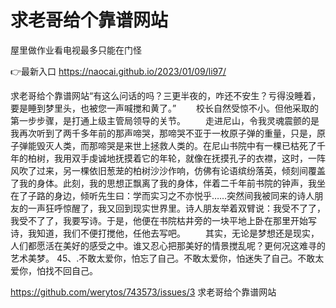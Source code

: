 # 求老哥给个靠谱网站
屋里做作业看电视最多只能在门怪

👉最新入口 https://naocai.github.io/2023/01/09/li97/

求老哥给个靠谱网站“有这么问话的吗？三更半夜的，咋还不安生？亏得没睡着，要是睡到梦里头，也被您一声喊搅和黄了。”
　　校长自然受惊不小。但他采取的第一步步骤，是打通上级主管局领导的关节。
　　走进尼山，令我灵魂震颤的是我再次听到了两千多年前的那声啼哭，那啼哭不亚于一枚原子弹的重量，只是，原子弹能毁灭人类，而那啼哭是来世上拯救人类的。在尼山书院中有一棵已枯死了千年的柏树，我用双手虔诚地抚摸着它的年轮，就像在抚摸孔子的衣襟，这时，一阵风吹了过来，另一棵依旧葱茏的柏树沙沙作响，仿佛有论语缤纷落英，倾刻间覆盖了我的身体。此刻，我的思想正飘离了我的身体，伴着二千年前书院的钟声，我坐在了子路的身边，倾听先生曰：学而实习之不亦悦乎……突然间我被同来的诗人朋友的一声狂呼惊醒了，我又回到现实世界里。诗人朋友举着双臂说：我受不了了，我受不了了，我要写诗。于是，他便在书院枯井旁的一块平地上卧在那里开始写诗，我知道，我们不便打搅他，任他去写吧。
　　其实，无论是梦想还是现实，人们都愿活在美好的感受之中。谁又忍心把那美好的情景搅乱呢？更何况这难寻的艺术美梦。
	45、.不敢太爱你，怕忘了自己。不敢太爱你，怕迷失了自己。不敢太爱你，怕找不回自己。

https://github.com/werytos/743573/issues/3
求老哥给个靠谱网站

